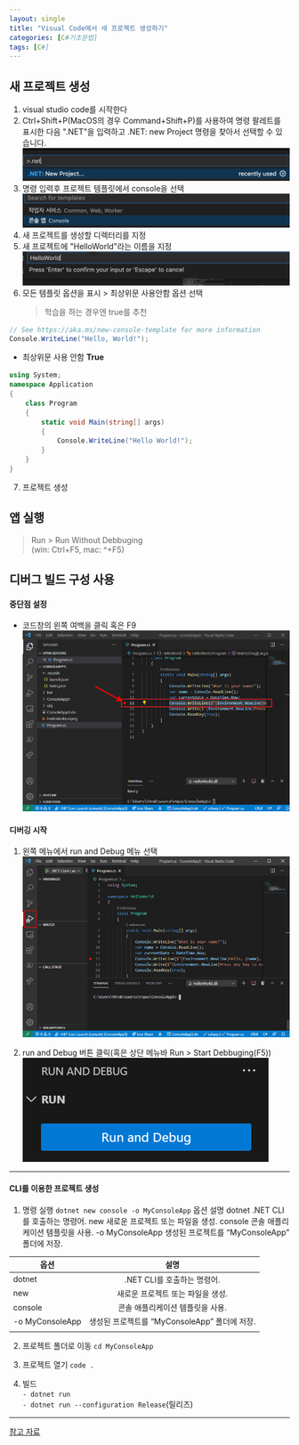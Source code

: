 ```yaml
---
layout: single
title: "Visual Code에서 새 프로젝트 생성하기"
categories: [C#기초문법]
tags: [C#]
---
```


## 새 프로젝트 생성

1. visual studio code를 시작한다
2. Ctrl+Shift+P(MacOS의 경우 Command+Shift+P)를 사용하여 명령 팔레트를 표시한 다음 ".NET"을 입력하고 .NET: new Project 명령을 찾아서 선택할 수 있습니다.
   ![alt text](../assets/images/image-4.png)
3. 명령 입력후 프로젝트 템플릿에서 console을 선택
   ![alt text](../assets/images/image-5.png)
4. 새 프로젝트를 생성할 디렉터리를 지정
5. 새 프로젝트에 "HelloWorld"라는 이름을 지정
   ![alt text](../assets/images/image-6.png)
6. 모든 템플릿 옵션을 표시 > 최상위문 사용안함 옵션 선택
   > 학습을 하는 경우엔 true를 추천

```c#
// See https://aka.ms/new-console-template for more information
Console.WriteLine("Hello, World!");
```

- 최상위문 사용 안함 **True**

```c#
using System;
namespace Application
{
    class Program
    {
        static void Main(string[] args)
        {
            Console.WriteLine("Hello World!");
        }
    }
}
```

7. 프로젝트 생성

## 앱 실행

> Run > Run Without Debbuging  
> (win: Ctrl+F5, mac: ^+F5)

## 디버그 빌드 구성 사용

#### 중단점 설정

- 코드창의 왼쪽 여백을 클릭 혹은 F9
  ![alt text](../assets/images/image.png)

#### 디버깅 시작

1. 왼쪽 메뉴에서 run and Debug 메뉴 선택
   ![alt text](../assets/images/image-1.png)

2. run and Debug 버튼 클릭(혹은 상단 메뉴바 Run > Start Debbuging(F5))
   ![alt text](../assets/images/image-3.png)

---

#### CLI를 이용한 프로젝트 생성

1. 명령 실행
   `dotnet new console -o MyConsoleApp`
   옵션 설명
   dotnet .NET CLI를 호출하는 명령어.
   new 새로운 프로젝트 또는 파일을 생성.
   console 콘솔 애플리케이션 템플릿을 사용.
   -o MyConsoleApp 생성된 프로젝트를 “MyConsoleApp” 폴더에 저장.

| 옵션            |                     설명                      |
| --------------- | :-------------------------------------------: |
| dotnet          |          .NET CLI를 호출하는 명령어.          |
| new             |       새로운 프로젝트 또는 파일을 생성.       |
| console         |       콘솔 애플리케이션 템플릿을 사용.        |
| -o MyConsoleApp | 생성된 프로젝트를 “MyConsoleApp” 폴더에 저장. |
|                 |

2. 프로젝트 폴더로 이동
   `cd MyConsoleApp`

3. 프로젝트 열기
   `code .`

4. 빌드  
   `- dotnet run`  
   `- dotnet run --configuration Release`(릴리즈)

---

[참고 자료](https://learn.microsoft.com/ko-kr/dotnet/core/tutorials/with-visual-studio-code)

